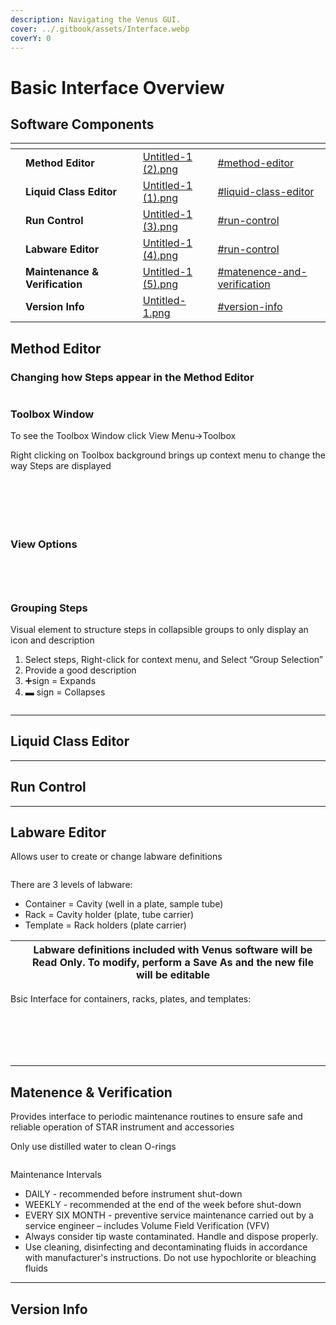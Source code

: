 ```yaml
---
description: Navigating the Venus GUI.
cover: ../.gitbook/assets/Interface.webp
coverY: 0
---
```


# Basic Interface Overview

## Software Components

<table data-view="cards"><thead><tr><th></th><th></th><th></th><th data-hidden data-card-cover data-type="files"></th><th data-hidden data-card-target data-type="content-ref"></th></tr></thead><tbody><tr><td></td><td><strong>Method Editor</strong></td><td></td><td><a href="../.gitbook/assets/Untitled-1 (2).png">Untitled-1 (2).png</a></td><td><a href="basic-interface-overview.md#method-editor">#method-editor</a></td></tr><tr><td></td><td><strong>Liquid Class Editor</strong></td><td></td><td><a href="../.gitbook/assets/Untitled-1 (1).png">Untitled-1 (1).png</a></td><td><a href="basic-interface-overview.md#liquid-class-editor">#liquid-class-editor</a></td></tr><tr><td></td><td><strong>Run Control</strong></td><td></td><td><a href="../.gitbook/assets/Untitled-1 (3).png">Untitled-1 (3).png</a></td><td><a href="basic-interface-overview.md#run-control">#run-control</a></td></tr><tr><td></td><td><strong>Labware Editor</strong></td><td></td><td><a href="../.gitbook/assets/Untitled-1 (4).png">Untitled-1 (4).png</a></td><td><a href="basic-interface-overview.md#run-control">#run-control</a></td></tr><tr><td></td><td><strong>Maintenance &#x26; Verification</strong></td><td></td><td><a href="../.gitbook/assets/Untitled-1 (5).png">Untitled-1 (5).png</a></td><td><a href="basic-interface-overview.md#matenence-and-verification">#matenence-and-verification</a></td></tr><tr><td></td><td><strong>Version Info</strong></td><td></td><td><a href="../.gitbook/assets/Untitled-1.png">Untitled-1.png</a></td><td><a href="basic-interface-overview.md#version-info">#version-info</a></td></tr></tbody></table>

## Method Editor

### Changing how Steps appear in the Method Editor

<figure><img src="../.gitbook/assets/image (145).png" alt=""><figcaption></figcaption></figure>

### Toolbox Window

To see the Toolbox Window click View Menu->Toolbox

Right clicking on Toolbox background brings up context menu to change the way Steps are displayed

<div>

<figure><img src="../.gitbook/assets/image (146).png" alt=""><figcaption></figcaption></figure>

 

<figure><img src="../.gitbook/assets/image (147).png" alt=""><figcaption></figcaption></figure>

</div>

<div>

<figure><img src="../.gitbook/assets/image (149).png" alt=""><figcaption></figcaption></figure>

 

<figure><img src="../.gitbook/assets/image (148).png" alt=""><figcaption></figcaption></figure>

</div>





<div>

<figure><img src="../.gitbook/assets/image (150).png" alt=""><figcaption></figcaption></figure>

 

<figure><img src="../.gitbook/assets/image (151).png" alt=""><figcaption></figcaption></figure>

</div>

### View Options

<figure><img src="../.gitbook/assets/image (152).png" alt=""><figcaption></figcaption></figure>

<div>

<figure><img src="../.gitbook/assets/image (154).png" alt=""><figcaption></figcaption></figure>

 

<figure><img src="../.gitbook/assets/image (155).png" alt=""><figcaption></figcaption></figure>

</div>

<figure><img src="../.gitbook/assets/image (156).png" alt=""><figcaption></figcaption></figure>

### Grouping Steps

Visual element to structure steps in collapsible groups to only display an icon and description

1. Select steps, Right-click for context menu, and Select “Group Selection”
2. Provide a good description
3. ➕sign = Expands
4. &#x20;▬  sign = Collapses

<figure><img src="../.gitbook/assets/image (158).png" alt=""><figcaption></figcaption></figure>



***

## Liquid Class Editor



***

## Run Control



***

## Labware Editor

Allows user to create or change labware definitions

<figure><img src="../.gitbook/assets/image (414).png" alt=""><figcaption></figcaption></figure>

There are 3 levels of labware:

* Container = Cavity (well in a plate, sample tube)&#x20;
* Rack = Cavity holder (plate, tube carrier)&#x20;
* Template = Rack holders (plate carrier)

| <img src="../.gitbook/assets/image (416).png" alt="" data-size="original"> | Labware definitions included with Venus software will be Read Only. To modify, perform a Save As and the new file will be editable  |
| -------------------------------------------------------------------------- | ----------------------------------------------------------------------------------------------------------------------------------- |

Bsic Interface for containers, racks, plates, and templates:

<div>

<figure><img src="../.gitbook/assets/image (417).png" alt=""><figcaption></figcaption></figure>

 

<figure><img src="../.gitbook/assets/image (418).png" alt=""><figcaption></figcaption></figure>

 

<figure><img src="../.gitbook/assets/image (421).png" alt=""><figcaption></figcaption></figure>

</div>

<div>

<figure><img src="../.gitbook/assets/image (420).png" alt=""><figcaption></figcaption></figure>

 

<figure><img src="../.gitbook/assets/image (102).png" alt=""><figcaption></figcaption></figure>

 

<figure><img src="../.gitbook/assets/image (419).png" alt=""><figcaption></figcaption></figure>

</div>



***

## Matenence & Verification

Provides interface to periodic maintenance routines to ensure safe and reliable operation of STAR instrument and accessories

Only use distilled water to clean O-rings

<figure><img src="../.gitbook/assets/image (144).png" alt=""><figcaption></figcaption></figure>

Maintenance Intervals&#x20;

* DAILY - recommended before instrument shut-down
* WEEKLY - recommended at the end of the week before shut-down
* EVERY SIX MONTH - preventive service maintenance carried out by a service engineer – includes Volume Field Verification (VFV)
* Always consider tip waste contaminated. Handle and dispose properly.
* Use cleaning, disinfecting and decontaminating fluids in accordance with manufacturer's instructions. Do not use hypochlorite or bleaching fluids

***

## Version Info

